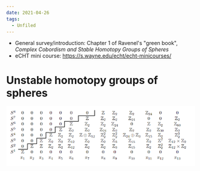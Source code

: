 ```yaml
---
date: 2021-04-26
tags: 
  - Unfiled
---
```


- General survey/introduction: Chapter 1 of Ravenel's "green book", *Complex Cobordism and Stable Homotopy Groups of Spheres*
- eCHT mini course: https://s.wayne.edu/echt/echt-minicourses/

# Unstable homotopy groups of spheres
![Unstable Homotopy Groups of Spheres](../figures/2-22ReadingNotes-52d83%201.png)

